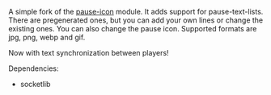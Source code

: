 A simple fork of the [pause-icon](https://gitlab.com/Freeze020/pause-icon/) module. It adds support for pause-text-lists. There are pregenerated ones, but you can add your own lines or change the existing ones.
You can also change the pause icon. Supported formats are jpg, png, webp and gif.

Now with text synchronization between players!

Dependencies:
- socketlib
